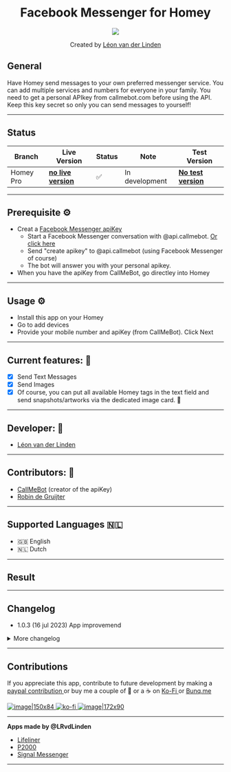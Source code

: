 <h1 align="center">Facebook Messenger for Homey</h1>
<p align="center">
  <a href="https://homey.app/nl-nl/apps/author/5d4da77a2c836a50f6936070/page/0/">
    <img src="https://static.vecteezy.com/system/resources/previews/015/593/798/non_2x/kharkov-ukraine-march-5-2021-facebook-messenger-icon-and-application-from-app-store-on-iphone-12-pro-display-screen-on-white-table-free-photo.JPG" />
  </a>
</p>

<p align="center">Created by <a href="https://homey.app/nl-nl/apps/author/">Léon van der Linden</a></p> 
  

## General
Have Homey send messages to your own preferred messenger service. You can add multiple services and numbers for everyone in your family. 
You need to get a personal APIkey from callmebot.com before using the API. Keep this key secret so only you can send messages to yourself!


---

## Status

|Branch|Live Version|Status|Note| Test Version |
| --- | --- | --- | --- | --- |
|Homey Pro|**[no live version](https://homey.app/nl-nl/app/nl.lrvdlinden.signal/Signal/)**|:white_check_mark:|In development| **[No test version](https://homey.app/nl-nl/app/nl.lrvdlinden.signal/Signal/test)** |


---

## Prerequisite ⚙
- Creat a [Facebook Messenger apiKey](https://www.callmebot.com/blog/free-api-facebook-messenger/)
   - Start a Facebook Messenger conversation with @api.callmebot. [Or click here](https://m.me/api.callmebot)
   - Send "create apikey" to @api.callmebot (using Facebook Messenger of course)
   - The bot will answer you with your personal apikey.
- When you have the apiKey from CallMeBot, go directley into Homey

---

## Usage ⚙

- Install this app on your Homey
- Go to add devices
- Provide your mobile number and apiKey (from CallMeBot). Click Next

---


## Current features: 🔧
- [x] Send Text Messages
- [x] Send Images
- [x] Of course, you can put all available Homey tags in the text field and send snapshots/artworks via the dedicated image card. :tada:

---
  
## Developer: 🔧
- <a href="https://homey.app/nl-nl/apps/author/5d4da77a2c836a50f6936070/page/0/">Léon van der Linden</a>

--- 
  
## Contributors: 🔧
- <a href="https://callmebot.com">CallMeBot</a> (creator of the apiKey)
- <a href="https://github.com/gruijter">Robin de Gruijter</a> 

---

## Supported Languages :netherlands:

* :uk: English
* :netherlands: Dutch

---

## Result


---

## Changelog
- 1.0.3 (16 jul 2023) App improvemend
 
<details>
<summary>More changelog</summary>
<br><br>
<pre>
- 1.0.2 (16 jul 2023) Fix: Typo login_credentials
- 1.0.1 (16 jul 2023) Update readme
- 1.0.0 (16 jul 2023) NEW: app release
- 0.0.1 (16 jul 2023) First release
</pre>
</details>

---

## Contributions 

If you appreciate this app, contribute to future development by making a [paypal contribution ](https://www.paypal.me/lrvdlinden)
or buy me a couple of :beers: or a :coffee: on [Ko-Fi ](https://ko-fi.com/lrvdlinden_homey#checkoutModal) or [Bunq.me ](https://bunq.me/lrvdlinden)

[![image|150x84](upload://5Rtagdo7TObzh9u8haIuXaXBJbc) ](https://paypal.me/lrvdlinden) [![ko-fi](https://ko-fi.com/img/githubbutton_sm.svg) ](https://ko-fi.com/lrvdlinden_homey#checkoutModal)[![image|172x90](upload://iSgqkM7Zaw5s5hwVVnAqXNDQLG9) ](https://bunq.me/lrvdlinden)

---

**Apps made by @LRvdLinden**

* [Lifeliner](https://community.homey.app/t/app-pro-lifeline-alerts-for-homey/83742)
* [P2000](https://community.homey.app/t/app-pro-p2000-for-homey-dutch-112-911-alerts/83738)
* [Signal Messenger ](https://community.homey.app/t/app-pro-signal-messenger/83624/1)

---
